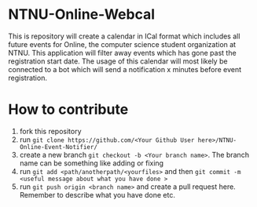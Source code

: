 # NTNU-Online-Webcal

This is repository will create a calendar in ICal format which includes all future events for Online, the computer science student organization at NTNU. This application will filter away events which has gone past the registration start date. The usage of this calendar will most likely be connected to a bot which will send a notification x minutes before event registration.

# How to contribute

1. fork this repository
2. run `git clone https://github.com/<Your Github User here>/NTNU-Online-Event-Notifier/`
3. create a new branch `git checkout -b <Your branch name>`. The branch name can be something like adding <new feature> or fixing <new bug>
4. run `git add <path/anotherpath/<yourfiles>` and then `git commit -m <useful message about what you have done >`
5. run `git push origin <branch name>` and create a pull request here. Remember to describe what you have done etc.
